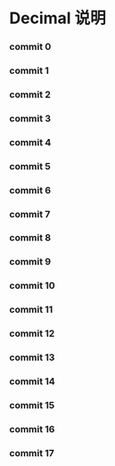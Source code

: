 # Decimal 说明

### commit 0

### commit 1

### commit 2

### commit 3

### commit 4

### commit 5

### commit 6

### commit 7

### commit 8

### commit 9

### commit 10

### commit 11

### commit 12

### commit 13

### commit 14

### commit 15

### commit 16

### commit 17
